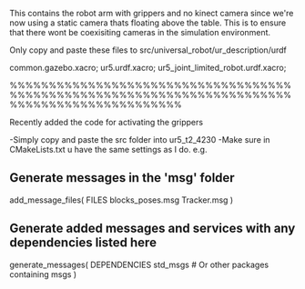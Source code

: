 This contains the robot arm with grippers and no kinect camera since we're now using a static camera thats floating
above the table. This is to ensure that there wont be coexisiting cameras in the simulation environment.

Only copy and paste these files to src/universal_robot/ur_description/urdf

common.gazebo.xacro;
ur5.urdf.xacro;
ur5_joint_limited_robot.urdf.xacro;

%%%%%%%%%%%%%%%%%%%%%%%%%%%%%%%%%%%%%%%%%%%%%%%%%%%%%%%%%%%%%%%%%%%%%%%%%%%%%%%%%%%%%%%%%%%%%%

Recently added the code for activating the grippers

-Simply copy and paste the src folder into ur5_t2_4230
-Make sure in CMakeLists.txt u have the same settings as I do. 
  e.g. 
  ## Generate messages in the 'msg' folder
 add_message_files(
   FILES
   blocks_poses.msg
   Tracker.msg
 )
 
 ## Generate added messages and services with any dependencies listed here
 generate_messages(
   DEPENDENCIES
   std_msgs  # Or other packages containing msgs
 )
